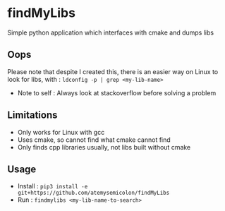 # findMyLibs
Simple python application which interfaces with cmake and dumps libs

## Oops
Please note that despite I created this, there is an easier way on Linux to look for libs, with : `ldconfig -p | grep <my-lib-name>`
- Note to self : Always look at stackoverflow before solving a problem

## Limitations 
- Only works for Linux with gcc
- Uses cmake, so cannot find what cmake cannot find
- Only finds cpp libraries usually, not libs built without cmake


## Usage
- Install : `pip3 install -e git+https://github.com/atemysemicolon/findMyLibs`
- Run : `findmylibs <my-lib-name-to-search>`
